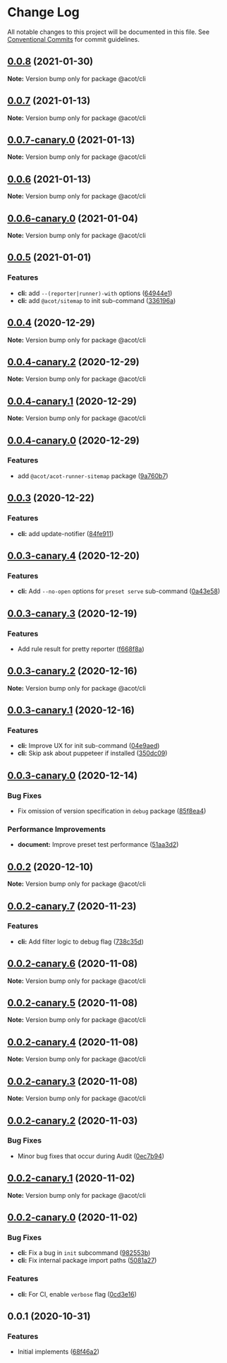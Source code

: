 # Change Log

All notable changes to this project will be documented in this file.
See [Conventional Commits](https://conventionalcommits.org) for commit guidelines.

## [0.0.8](https://github.com/acot-a11y/acot/compare/@acot/cli@0.0.7...@acot/cli@0.0.8) (2021-01-30)

**Note:** Version bump only for package @acot/cli

## [0.0.7](https://github.com/acot-a11y/acot/compare/@acot/cli@0.0.7-canary.0...@acot/cli@0.0.7) (2021-01-13)

**Note:** Version bump only for package @acot/cli

## [0.0.7-canary.0](https://github.com/acot-a11y/acot/compare/@acot/cli@0.0.6...@acot/cli@0.0.7-canary.0) (2021-01-13)

**Note:** Version bump only for package @acot/cli

## [0.0.6](https://github.com/acot-a11y/acot/compare/@acot/cli@0.0.6-canary.0...@acot/cli@0.0.6) (2021-01-13)

**Note:** Version bump only for package @acot/cli

## [0.0.6-canary.0](https://github.com/acot-a11y/acot/compare/@acot/cli@0.0.5...@acot/cli@0.0.6-canary.0) (2021-01-04)

**Note:** Version bump only for package @acot/cli

## [0.0.5](https://github.com/acot-a11y/acot/compare/@acot/cli@0.0.4...@acot/cli@0.0.5) (2021-01-01)

### Features

- **cli:** add `--(reporter|runner)-with` options ([64944e1](https://github.com/acot-a11y/acot/commit/64944e12c3af8572a84ffb8553ad657d119d2170))
- **cli:** add `@acot/sitemap` to init sub-command ([336196a](https://github.com/acot-a11y/acot/commit/336196a22223a0ebaeca99aed923b8910851706c))

## [0.0.4](https://github.com/acot-a11y/acot/compare/@acot/cli@0.0.4-canary.2...@acot/cli@0.0.4) (2020-12-29)

**Note:** Version bump only for package @acot/cli

## [0.0.4-canary.2](https://github.com/acot-a11y/acot/compare/@acot/cli@0.0.4-canary.1...@acot/cli@0.0.4-canary.2) (2020-12-29)

**Note:** Version bump only for package @acot/cli

## [0.0.4-canary.1](https://github.com/acot-a11y/acot/compare/@acot/cli@0.0.4-canary.0...@acot/cli@0.0.4-canary.1) (2020-12-29)

**Note:** Version bump only for package @acot/cli

## [0.0.4-canary.0](https://github.com/acot-a11y/acot/compare/@acot/cli@0.0.3...@acot/cli@0.0.4-canary.0) (2020-12-29)

### Features

- add `@acot/acot-runner-sitemap` package ([9a760b7](https://github.com/acot-a11y/acot/commit/9a760b787df44a0febac52ccb254073179786306))

## [0.0.3](https://github.com/acot-a11y/acot/compare/@acot/cli@0.0.3-canary.4...@acot/cli@0.0.3) (2020-12-22)

### Features

- **cli:** add update-notifier ([84fe911](https://github.com/acot-a11y/acot/commit/84fe91119ff4862cb82d00da2d0949965ec221c5))

## [0.0.3-canary.4](https://github.com/acot-a11y/acot/compare/@acot/cli@0.0.3-canary.3...@acot/cli@0.0.3-canary.4) (2020-12-20)

### Features

- **cli:** Add `--no-open` options for `preset serve` sub-command ([0a43e58](https://github.com/acot-a11y/acot/commit/0a43e58bcb5b8e8f3bb1fe639989570eef6c5815))

## [0.0.3-canary.3](https://github.com/acot-a11y/acot/compare/@acot/cli@0.0.3-canary.2...@acot/cli@0.0.3-canary.3) (2020-12-19)

### Features

- Add rule result for pretty reporter ([f668f8a](https://github.com/acot-a11y/acot/commit/f668f8a56e730ea31ece53f23d7fd2629e456211))

## [0.0.3-canary.2](https://github.com/acot-a11y/acot/compare/@acot/cli@0.0.3-canary.1...@acot/cli@0.0.3-canary.2) (2020-12-16)

**Note:** Version bump only for package @acot/cli

## [0.0.3-canary.1](https://github.com/acot-a11y/acot/compare/@acot/cli@0.0.3-canary.0...@acot/cli@0.0.3-canary.1) (2020-12-16)

### Features

- **cli:** Improve UX for init sub-command ([04e9aed](https://github.com/acot-a11y/acot/commit/04e9aedb05e8be8d07ef0ffa2d804ab89e8ccd56))
- **cli:** Skip ask about puppeteer if installed ([350dc09](https://github.com/acot-a11y/acot/commit/350dc09ced8e7c17c77edc75b879f18471b7d488))

## [0.0.3-canary.0](https://github.com/acot-a11y/acot/compare/@acot/cli@0.0.2...@acot/cli@0.0.3-canary.0) (2020-12-14)

### Bug Fixes

- Fix omission of version specification in `debug` package ([85f8ea4](https://github.com/acot-a11y/acot/commit/85f8ea44c7b029301dbcd6bceef427fda35972b6))

### Performance Improvements

- **document:** Improve preset test performance ([51aa3d2](https://github.com/acot-a11y/acot/commit/51aa3d2f6dc6f609c179f5410c12d9ad431706f3))

## [0.0.2](https://github.com/acot-a11y/acot/compare/@acot/cli@0.0.2-canary.7...@acot/cli@0.0.2) (2020-12-10)

**Note:** Version bump only for package @acot/cli

## [0.0.2-canary.7](https://github.com/acot-a11y/acot/compare/@acot/cli@0.0.2-canary.6...@acot/cli@0.0.2-canary.7) (2020-11-23)

### Features

- **cli:** Add filter logic to debug flag ([738c35d](https://github.com/acot-a11y/acot/commit/738c35d0c318036b09faff6588671f054c7508bb))

## [0.0.2-canary.6](https://github.com/acot-a11y/acot/compare/@acot/cli@0.0.2-canary.5...@acot/cli@0.0.2-canary.6) (2020-11-08)

**Note:** Version bump only for package @acot/cli

## [0.0.2-canary.5](https://github.com/acot-a11y/acot/compare/@acot/cli@0.0.2-canary.4...@acot/cli@0.0.2-canary.5) (2020-11-08)

**Note:** Version bump only for package @acot/cli

## [0.0.2-canary.4](https://github.com/acot-a11y/acot/compare/@acot/cli@0.0.2-canary.3...@acot/cli@0.0.2-canary.4) (2020-11-08)

**Note:** Version bump only for package @acot/cli

## [0.0.2-canary.3](https://github.com/acot-a11y/acot/compare/@acot/cli@0.0.2-canary.2...@acot/cli@0.0.2-canary.3) (2020-11-08)

**Note:** Version bump only for package @acot/cli

## [0.0.2-canary.2](https://github.com/acot-a11y/acot/compare/@acot/cli@0.0.2-canary.1...@acot/cli@0.0.2-canary.2) (2020-11-03)

### Bug Fixes

- Minor bug fixes that occur during Audit ([0ec7b94](https://github.com/acot-a11y/acot/commit/0ec7b94e8f885cb45aae351d0279033367b8d94c))

## [0.0.2-canary.1](https://github.com/acot-a11y/acot/compare/@acot/cli@0.0.2-canary.0...@acot/cli@0.0.2-canary.1) (2020-11-02)

**Note:** Version bump only for package @acot/cli

## [0.0.2-canary.0](https://github.com/acot-a11y/acot/compare/@acot/cli@0.0.1...@acot/cli@0.0.2-canary.0) (2020-11-02)

### Bug Fixes

- **cli:** Fix a bug in `init` subcommand ([982553b](https://github.com/acot-a11y/acot/commit/982553b6e6dc76ecdd19727e8682f3e1efd90572))
- **cli:** Fix internal package import paths ([5081a27](https://github.com/acot-a11y/acot/commit/5081a27021bdb8c679e0f7bb1612b53dc46e477d))

### Features

- **cli:** For CI, enable `verbose` flag ([0cd3e16](https://github.com/acot-a11y/acot/commit/0cd3e16e145ef5d5f09b88219a7fbdcc430714b2))

## 0.0.1 (2020-10-31)

### Features

- Initial implements ([68f46a2](https://github.com/acot-a11y/acot/commit/68f46a250de7793795678ece40d23d927ddd075c))
